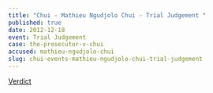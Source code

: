 ```yaml
---
title: "Chui - Mathieu Ngudjolo Chui - Trial Judgement "
published: true
date: 2012-12-18
event: Trial Judgement
case: the-prosecutor-v-chui
accused: mathieu-ngudjolo-chui
slug: chui-events-mathieu-ngudjolo-chui-trial-judgement
---
```


[Verdict](http://www.icc-cpi.int/iccdocs/doc/doc1579080.pdf)

